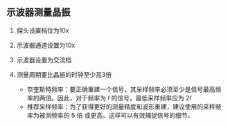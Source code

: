 ## 示波器测量晶振

1. 探头设置档位为10x

2. 示波器通道设置为10x

3. 示波器设置为交流档

4. 测量周期要比晶振的时钟至少高3倍

   - 奈奎斯特频率：要正确重建一个信号，其采样频率必须至少是信号最高频率的两倍。因此，对于频率为 𝑓 的信号，最低采样频率应为 2𝑓
   - 推荐采样频率：为了获得更好的测量精度和波形重建，建议使用的采样频率为被测频率的 5 倍 或更高。这样可以有效捕捉信号的细节。

   
